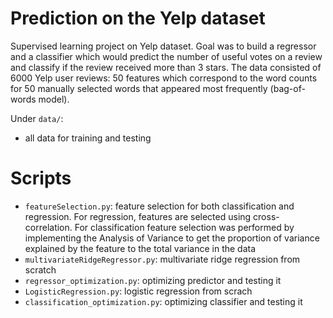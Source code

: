 # Prediction on the Yelp dataset
Supervised learning project on Yelp dataset. Goal was to build a regressor and a classifier which would predict the number of useful votes on a review and classify if the review received more than 3 stars. The data consisted of 6000 Yelp user reviews: 50 features which correspond to the word counts for 50 manually selected words that appeared most frequently (bag-of-words model).


Under `data/`:

- all data for training and testing

# Scripts
- `featureSelection.py`: feature selection for both classification and regression. For regression, features are selected using cross-correlation. For classification feature selection was performed by implementing the Analysis of Variance to get the proportion of variance explained by the feature to the total variance in the data
- `multivariateRidgeRegressor.py`: multivariate ridge regression from scratch
- `regressor_optimization.py`: optimizing predictor and testing it
- `LogisticRegression.py`: logistic regression from scrach
- `classification_optimization.py`: optimizing classifier and testing it
